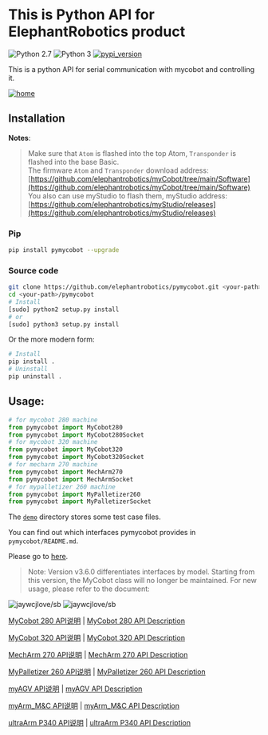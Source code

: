 # This is Python API for ElephantRobotics product

![Python 2.7](https://img.shields.io/badge/Python-v2.7%5E-green?logo=python)
![Python 3](https://img.shields.io/badge/Python-v3%5E-green?logo=python)
[![pypi_version](https://img.shields.io/pypi/v/pymycobot?label=pypi)](https://pypi.org/project/pigit)

This is a python API for serial communication with mycobot and controlling it.

[![home](./f3-min2.jpg)](https://www.elephantrobotics.com/en/myCobot-en/)

## Installation

**Notes**:

> Make sure that `Atom` is flashed into the top Atom, `Transponder` is flashed into the base Basic. <br>
> The firmware `Atom` and `Transponder` download address: [https://github.com/elephantrobotics/myCobot/tree/main/Software](https://github.com/elephantrobotics/myCobot/tree/main/Software)<br>
> You also can use myStudio to flash them, myStudio address: [https://github.com/elephantrobotics/myStudio/releases](https://github.com/elephantrobotics/myStudio/releases)

### Pip

```bash
pip install pymycobot --upgrade
```

<!--
**Notes:**

> Now only the version is `Atom2.4` or later is supported. If you use an earlier version, please install `pymycobot 1.0.7`.

```bash
pip install pymycobot==1.0.7 --user
```
-->

### Source code

```bash
git clone https://github.com/elephantrobotics/pymycobot.git <your-path>
cd <your-path>/pymycobot
# Install
[sudo] python2 setup.py install
# or
[sudo] python3 setup.py install
```

Or the more modern form:

```bash
# Install
pip install .
# Uninstall
pip uninstall .
```

## Usage:

```python
# for mycobot 280 machine
from pymycobot import MyCobot280  
from pymycobot import MyCobot280Socket
# for mycobot 320 machine
from pymycobot import MyCobot320
from pymycobot import MyCobot320Socket  
# for mecharm 270 machine
from pymycobot import MechArm270  
from pymycobot import MechArmSocket  
# for mypalletizer 260 machine
from pymycobot import MyPalletizer260  
from pymycobot import MyPalletizerSocket
```

The [`demo`](./demo) directory stores some test case files.

You can find out which interfaces pymycobot provides in `pymycobot/README.md`.

Please go to [here](./docs/README.md).


> Note: Version v3.6.0 differentiates interfaces by model. Starting from this version, the MyCobot class will no longer be maintained. For new usage, please refer to the document: 

![jaywcjlove/sb](https://jaywcjlove.github.io/sb/lang/chinese.svg)   ![jaywcjlove/sb](https://jaywcjlove.github.io/sb/lang/english.svg)

[MyCobot 280 API说明](./docs/MyCobot_280_zh.md) | [MyCobot 280 API Description](./docs/MyCobot_280_en.md)

[MyCobot 320 API说明](./docs/MyCobot_320_zh.md) | [MyCobot 320 API Description](./docs/MyCobot_320_en.md)

[MechArm 270 API说明](./docs/MechArm_270_zh.md) | [MechArm 270 API Description](./docs/MechArm_270_en.md)

[MyPalletizer 260 API说明](./docs/MyPalletizer_260_zh.md) | [MyPalletizer 260 API Description](./docs/MyPalletizer_260_en.md)

[myAGV API说明](./docs/myAGV_zh.md) | [myAGV API Description](./docs/myAGV_en.md)

[myArm_M&C API说明](./docs/myArm_M&C_zh.md) | [myArm_M&C API Description](./docs/myArm_M&C_en.md)

[ultraArm P340 API说明](./docs/ultraArm_P340_zh.md) | [ultraArm P340 API Description](./docs/ultraArm_P340_en.md)